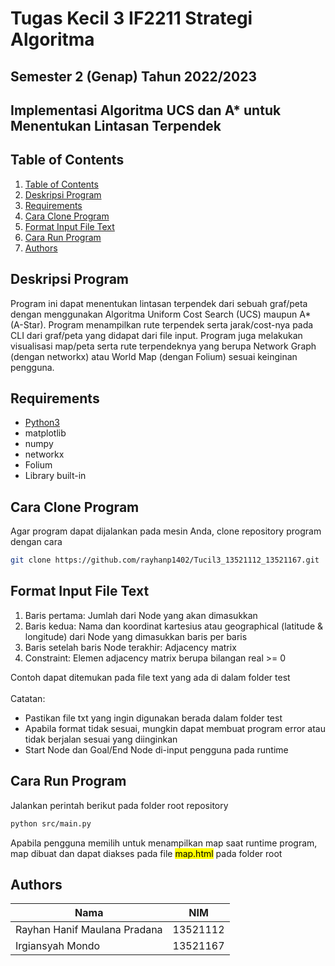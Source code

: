 # Tugas Kecil 3 IF2211 Strategi Algoritma
## Semester 2 (Genap) Tahun 2022/2023
## Implementasi Algoritma UCS dan A* untuk Menentukan Lintasan Terpendek

## Table of Contents
1. [Table of Contents](#table-of-contents)
2. [Deskripsi Program](#deskripsi-program)
3. [Requirements](#requirements)
4. [Cara Clone Program](#cara-clone-program)
5. [Format Input File Text](#format-input-file-text)
6. [Cara Run Program](#cara-run-program)
7. [Authors](#authors)

## Deskripsi Program
Program ini dapat menentukan lintasan terpendek dari sebuah graf/peta dengan
menggunakan Algoritma Uniform Cost Search (UCS) maupun A* (A-Star). Program menampilkan rute terpendek serta jarak/cost-nya pada CLI dari graf/peta yang didapat dari file input. Program juga melakukan visualisasi map/peta serta rute terpendeknya yang berupa Network Graph (dengan networkx) atau World Map (dengan Folium) sesuai keinginan pengguna.

## Requirements
- [Python3](https://www.python.org/downloads/) 
- matplotlib
- numpy
- networkx
- Folium
- Library built-in

## Cara Clone Program
Agar program dapat dijalankan pada mesin Anda, clone repository program dengan cara

```sh
git clone https://github.com/rayhanp1402/Tucil3_13521112_13521167.git
```

## Format Input File Text
1. Baris pertama: Jumlah dari Node yang akan dimasukkan
2. Baris kedua: Nama dan koordinat kartesius atau geographical (latitude & longitude) dari Node yang dimasukkan baris per baris
3. Baris setelah baris Node terakhir: Adjacency matrix
4. Constraint: Elemen adjacency matrix berupa bilangan real >= 0

Contoh dapat ditemukan pada file text yang ada di dalam folder test
<br>
<br>
Catatan:
- Pastikan file txt yang ingin digunakan berada dalam folder test
- Apabila format tidak sesuai, mungkin dapat membuat program error atau tidak berjalan sesuai yang diinginkan
- Start Node dan Goal/End Node di-input pengguna pada runtime

## Cara Run Program
Jalankan perintah berikut pada folder root repository
```sh
python src/main.py
```
Apabila pengguna memilih untuk menampilkan map saat runtime program, map dibuat dan dapat diakses pada file <mark>map.html</mark> pada folder root
## Authors
| Nama                              | NIM      |
| ----------------------------------| -------- |
| Rayhan Hanif Maulana Pradana      | 13521112 |
| Irgiansyah Mondo                  | 13521167 |